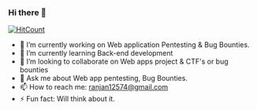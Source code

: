 ### Hi there 👋



[![HitCount](http://hits.dwyl.com/ranjan225/ranjan225.svg)](http://hits.dwyl.com/ranjan225/ranjan225)

- 🔭 I’m currently working on Web application Pentesting & Bug Bounties.
- 🌱 I’m currently learning Back-end development
- 👯 I’m looking to collaborate on Web apps project & CTF's or bug bounties
- 💬 Ask me about Web app pentesting, Bug Bounties.
- 📫 How to reach me: ranjan12574@gmail.com
- ⚡ Fun fact: Will think about it.

